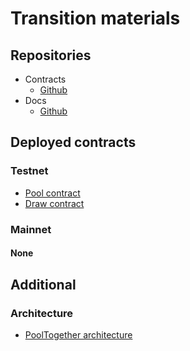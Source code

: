 # Transition materials


## Repositories
* Contracts
    * [Github](https://github.com/Shard-Labs/pool-together)
* Docs
    * [Github](https://github.com/Shard-Labs/pool-together-docs)

## Deployed contracts

### Testnet
* [Pool contract](https://explorer.testnet.near.org/accounts/pool.pool-together.testnet)
* [Draw contract](https://explorer.testnet.near.org/accounts/draw.pool-together.testnet)

### Mainnet
#### None


## Additional
### Architecture
* [PoolTogether architecture](./docs/architecture.md)
